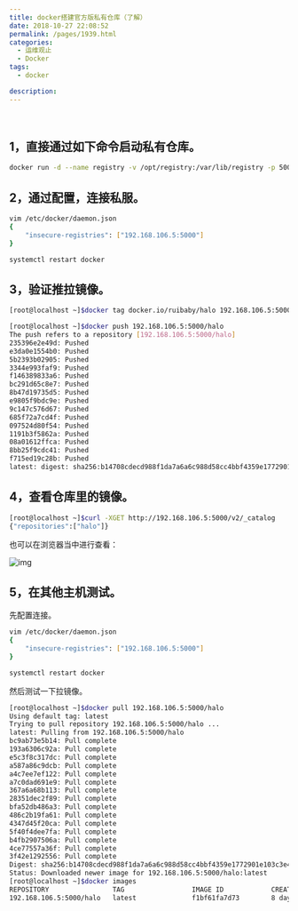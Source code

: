 ```yaml
---
title: docker搭建官方版私有仓库（了解）
date: 2018-10-27 22:08:52
permalink: /pages/1939.html
categories:
  - 运维观止
  - Docker
tags:
  - docker

description:
---
```


<br><ArticleTopAd></ArticleTopAd>


## 1，直接通过如下命令启动私有仓库。



```sh
docker run -d --name registry -v /opt/registry:/var/lib/registry -p 5000:5000 --restart=always registry
```



## 2，通过配置，连接私服。



```sh
vim /etc/docker/daemon.json
{
    "insecure-registries": ["192.168.106.5:5000"]
}

systemctl restart docker
```



## 3，验证推拉镜像。



```sh
[root@localhost ~]$docker tag docker.io/ruibaby/halo 192.168.106.5:5000/halo

[root@localhost ~]$docker push 192.168.106.5:5000/halo
The push refers to a repository [192.168.106.5:5000/halo]
235396e2e49d: Pushed
e3da0e1554b0: Pushed
5b2393b02905: Pushed
3344e993faf9: Pushed
f146389833a6: Pushed
bc291d65c8e7: Pushed
8b47d19735d5: Pushed
e9805f9bdc9e: Pushed
9c147c576d67: Pushed
685f72a7cd4f: Pushed
097524d80f54: Pushed
1191b3f5862a: Pushed
08a01612ffca: Pushed
8bb25f9cdc41: Pushed
f715ed19c28b: Pushed
latest: digest: sha256:b14708cdecd988f1da7a6a6c988d58cc4bbf4359e1772901e103c3e42b77ba35 size: 3467
```



## 4，查看仓库里的镜像。



```sh
[root@localhost ~]$curl -XGET http://192.168.106.5:5000/v2/_catalog
{"repositories":["halo"]}
```



也可以在浏览器当中进行查看：





![img](http://t.eryajf.net/imgs/2021/09/91d061341b958e1a.jpg)





## 5，在其他主机测试。



先配置连接。



```sh
vim /etc/docker/daemon.json
{
    "insecure-registries": ["192.168.106.5:5000"]
}

systemctl restart docker
```



然后测试一下拉镜像。



```sh
[root@localhost ~]$docker pull 192.168.106.5:5000/halo
Using default tag: latest
Trying to pull repository 192.168.106.5:5000/halo ...
latest: Pulling from 192.168.106.5:5000/halo
bc9ab73e5b14: Pull complete
193a6306c92a: Pull complete
e5c3f8c317dc: Pull complete
a587a86c9dcb: Pull complete
a4c7ee7ef122: Pull complete
a7c0dad691e9: Pull complete
367a6a68b113: Pull complete
28351dec2f89: Pull complete
bfa52db486a3: Pull complete
486c2b19fa61: Pull complete
4347d45f20ca: Pull complete
5f40f4dee7fa: Pull complete
b4fb2907506a: Pull complete
4ce77557a36f: Pull complete
3f42e1292556: Pull complete
Digest: sha256:b14708cdecd988f1da7a6a6c988d58cc4bbf4359e1772901e103c3e42b77ba35
Status: Downloaded newer image for 192.168.106.5:5000/halo:latest
[root@localhost ~]$docker images
REPOSITORY                TAG                 IMAGE ID            CREATED             SIZE
192.168.106.5:5000/halo   latest              f1bf61fa7d73        8 days ago          721 MB
```


<br><ArticleTopAd></ArticleTopAd>

